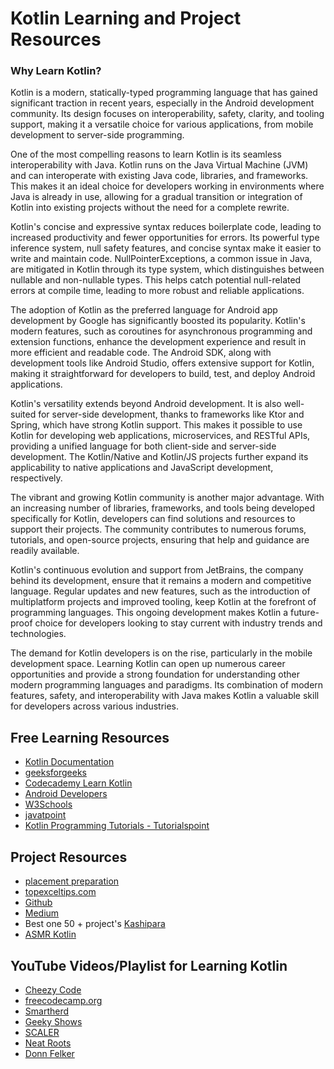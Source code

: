 # Kotlin Learning and Project Resources

### Why Learn Kotlin?

Kotlin is a modern, statically-typed programming language that has gained significant traction in recent years, especially in the Android development community. Its design focuses on interoperability, safety, clarity, and tooling support, making it a versatile choice for various applications, from mobile development to server-side programming.

One of the most compelling reasons to learn Kotlin is its seamless interoperability with Java. Kotlin runs on the Java Virtual Machine (JVM) and can interoperate with existing Java code, libraries, and frameworks. This makes it an ideal choice for developers working in environments where Java is already in use, allowing for a gradual transition or integration of Kotlin into existing projects without the need for a complete rewrite.

Kotlin's concise and expressive syntax reduces boilerplate code, leading to increased productivity and fewer opportunities for errors. Its powerful type inference system, null safety features, and concise syntax make it easier to write and maintain code. NullPointerExceptions, a common issue in Java, are mitigated in Kotlin through its type system, which distinguishes between nullable and non-nullable types. This helps catch potential null-related errors at compile time, leading to more robust and reliable applications.

The adoption of Kotlin as the preferred language for Android app development by Google has significantly boosted its popularity. Kotlin's modern features, such as coroutines for asynchronous programming and extension functions, enhance the development experience and result in more efficient and readable code. The Android SDK, along with development tools like Android Studio, offers extensive support for Kotlin, making it straightforward for developers to build, test, and deploy Android applications.

Kotlin's versatility extends beyond Android development. It is also well-suited for server-side development, thanks to frameworks like Ktor and Spring, which have strong Kotlin support. This makes it possible to use Kotlin for developing web applications, microservices, and RESTful APIs, providing a unified language for both client-side and server-side development. The Kotlin/Native and Kotlin/JS projects further expand its applicability to native applications and JavaScript development, respectively.

The vibrant and growing Kotlin community is another major advantage. With an increasing number of libraries, frameworks, and tools being developed specifically for Kotlin, developers can find solutions and resources to support their projects. The community contributes to numerous forums, tutorials, and open-source projects, ensuring that help and guidance are readily available.

Kotlin's continuous evolution and support from JetBrains, the company behind its development, ensure that it remains a modern and competitive language. Regular updates and new features, such as the introduction of multiplatform projects and improved tooling, keep Kotlin at the forefront of programming languages. This ongoing development makes Kotlin a future-proof choice for developers looking to stay current with industry trends and technologies.

The demand for Kotlin developers is on the rise, particularly in the mobile development space. Learning Kotlin can open up numerous career opportunities and provide a strong foundation for understanding other modern programming languages and paradigms. Its combination of modern features, safety, and interoperability with Java makes Kotlin a valuable skill for developers across various industries.

## Free Learning Resources
- [Kotlin Documentation](https://kotlinlang.org/docs/home.html)
- [geeksforgeeks](https://www.geeksforgeeks.org/kotlin-programming-language/)
- [Codecademy Learn Kotlin](https://www.codecademy.com/learn/learn-kotlin)
- [Android Developers](https://developer.android.com/kotlin)
- [W3Schools](https://www.w3schools.com/KOTLIN/index.php)
- [javatpoint](https://www.javatpoint.com/kotlin-tutorial)
- [Kotlin Programming Tutorials - Tutorialspoint](https://www.tutorialspoint.com/kotlin/index.htm)

## Project Resources
- [placement preparation](https://www.placementpreparation.io/blog/kotlin-project-ideas-for-beginners/)
- [topexceltips.com](https://topexceltips.com/kotlin-project-ideas/)
- [Github](https://github.com/androiddevnotes/awesome-android-kotlin-apps)
- [Medium ](https://medium.com/@agayevrauf/10-kotlin-projects-for-beginners-to-kickstart-their-programming-journey-3f0835dbeab1)
- Best one 50 + project's [Kashipara](https://www.kashipara.com/project/kotlin-project_29)
- [ASMR Kotlin](https://youtu.be/zl2QsDfiWjk?si=21No4f6tIRPFQw0f)

## YouTube Videos/Playlist for Learning Kotlin
- [Cheezy Code](https://youtube.com/playlist?list=PLRKyZvuMYSIMW3-rSOGCkPlO1z_IYJy3G&si=oYoXOk6Z1wgBKXQn)
- [freecodecamp.org](https://youtu.be/EExSSotojVI?si=0jT7OjEa6x4pScDP)
- [Smartherd](https://youtube.com/playlist?list=PLlxmoA0rQ-LwgK1JsnMsakYNACYGa1cjR&si=NHlW0iFKEUiAmXz2)
- [Geeky Shows](https://youtu.be/uoP4JKHgzDE?si=urhZj1DTOyCtvnJC)
- [SCALER](https://youtu.be/BxM2DayeOBE?si=cTfURbTOZ7728MgM)
- [Neat Roots](https://youtu.be/uEhmQd0Z1CA?si=HdES4BDl7Hho4wlA)
- [Donn Felker](https://youtube.com/playlist?list=PLVUm4IewkTXqwzuRXZisWg7shMTiQhUtz&si=Xapie6bX66BOjwdr)

